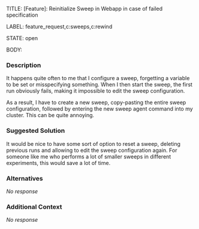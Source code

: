 TITLE:
[Feature]: Reinitialize Sweep in Webapp in case of failed specification

LABEL:
feature_request,c:sweeps,c:rewind

STATE:
open

BODY:
### Description

It happens quite often to me that I configure a sweep, forgetting a variable to be set or misspecifying something. When I then start the sweep, the first run obviously fails, making it impossible to edit the sweep configuration.

As a result, I have to create a new sweep, copy-pasting the entire sweep configuration, followed by entering the new sweep agent command into my cluster. This can be quite annoying.

### Suggested Solution

It would be nice to have some sort of option to reset a sweep, deleting previous runs and allowing to edit the sweep configuration again. For someone like me who performs a lot of smaller sweeps in different experiments, this would save a lot of time.

### Alternatives

_No response_

### Additional Context

_No response_

